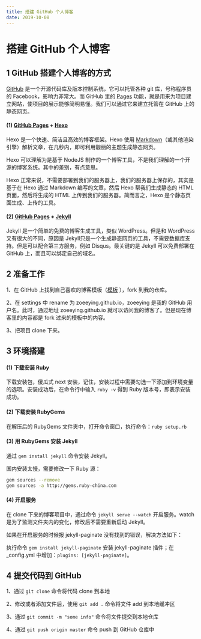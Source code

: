 ```yaml
---
title: 搭建 GitHub 个人博客
date: 2019-10-08
---
```


# 搭建 GitHub 个人博客

## 1  GitHub 搭建个人博客的方式

[GitHub](https://github.com/) 是一个开源代码库及版本控制系统，它可以托管各种 git 库，号称程序员的 Facebook，影响力非常大。而 GitHub 里的 [Pages](https://pages.github.com/) 功能，就是用来为项目建立网站，使项目的展示能够简明易懂。我们可以通过它来建立托管在 GitHub 上的静态网页。

#### (1) [GitHub Pages](https://pages.github.com/) + [Hexo](https://hexo.io/)

Hexo 是一个快速、简洁且高效的博客框架。Hexo 使用 [Markdown](http://daringfireball.net/projects/markdown/)（或其他渲染引擎）解析文章，在几秒内，即可利用靓丽的主题生成静态网页。

Hexo 可以理解为是基于 NodeJS 制作的一个博客工具，不是我们理解的一个开源的博客系统。其中的差别，有点意思。

Hexo 正常来说，不需要部署到我们的服务器上，我们的服务器上保存的，其实是基于在 Hexo 通过 Markdown 编写的文章，然后 Hexo 帮我们生成静态的 HTML 页面，然后将生成的 HTML 上传到我们的服务器。简而言之，Hexo 是个静态页面生成、上传的工具。

#### (2) [GitHub Pages](https://pages.github.com/) + [Jekyll](http://jekyll.com.cn/)

Jekyll 是一个简单的免费的博客生成工具，类似 WordPress。但是和 WordPress 又有很大的不同，原因是 Jekyll只是一个生成静态网页的工具，不需要数据库支持。但是可以配合第三方服务，例如 Disqus。最关键的是 Jekyll 可以免费部署在 GitHub 上，而且可以绑定自己的域名。

## 2 准备工作

1、在 GitHub 上找到自己喜欢的博客模板（[模板](https://github.com/xudailong/xudailong.github.io) ），fork 到我的仓库。

2、在 settings 中 rename 为 zoeeying.github.io，zoeeying 是我的 GitHub 用户名。此时，通过地址 zoeeying.github.io 就可以访问我的博客了。但是现在博客里的内容都是 fork 过来的模板中的内容。

3、把项目 clone 下来。

## 3 环境搭建  

#### (1) 下载安装 Ruby

下载安装包，傻瓜式 next 安装，记住，安装过程中需要勾选一下添加到环境变量的选项。安装成功后，在命令行中输入 `ruby -v` 得到 Ruby 版本号，即表示安装成功。

#### (2) 下载安装 RubyGems

在解压后的 RubyGems 文件夹中，打开命令窗口，执行命令：`ruby setup.rb`

#### (3) 用 RubyGems 安装 Jekyll

通过 `gem install jekyll` 命令安装 Jekyll。

国内安装太慢，需要修改一下 Ruby 源：

```bash
gem sources --remove
gem sources -a http://gems.ruby-china.com
```

#### (4) 开启服务

在 clone 下来的博客项目中，通过命令 `jekyll serve --watch` 开启服务。watch 是为了监测文件夹内的变化，修改后不需要重新启动 Jekyll。

如果在开启服务的时候报 jekyll-paginate 没有找到的错误，解决方法如下：

执行命令 `gem install jekyll-paginate` 安装 jekyll-paginate 插件；在 _config.yml 中增加：`plugins: [jekyll-paginate]`。

## 4 提交代码到 GitHub

1、通过 `git clone` 命令将代码 clone 到本地

2、修改或者添加文件后，使用 `git add .` 命令将文件 add 到本地缓冲区

3、通过 `git commit -m "some info"` 命令将文件提交到本地仓库

4、通过 `git push origin master` 命令 push 到 GitHub 仓库中
